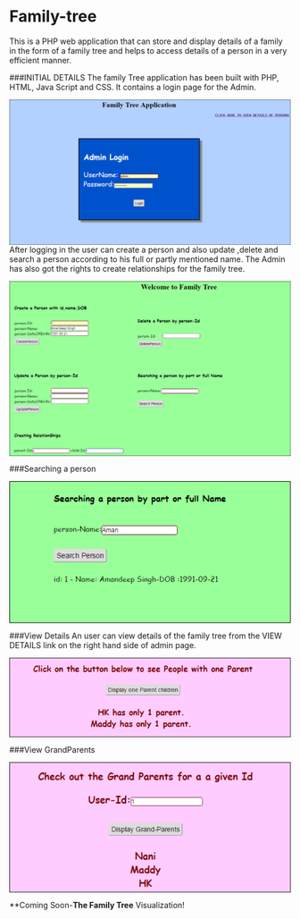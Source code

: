 # Family-tree
This is a PHP web application that can store and display details of a family in the form of a family tree and helps to access details of a person in a very efficient manner.


###INITIAL DETAILS
The family Tree application has been built with PHP, HTML, Java Script and CSS. It contains a login page for the Admin.<br>
<p><img align="center" src="screenshots/login.PNG"></img><br>
After logging in the user can create a person and also update ,delete and search a person according to his full or partly mentioned name. The Admin has also got the rights to create relationships for the family tree.<br>
<p><img align="center" src="screenshots/myDetails.PNG"></img><br>

###Searching  a person
<p><img align="center" src="screenshots/search.PNG"></img><br>

###View Details
An user can view details of the family tree from the VIEW DETAILS link on the right hand side of admin page.<br>
<p><img align="center" src="screenshots/1 parent.PNG"></img><br>

###View GrandParents
<p><img align="center" src="screenshots/grandParent details.PNG"></img><br>

**Coming Soon-<b>The Family Tree</b> Visualization!
